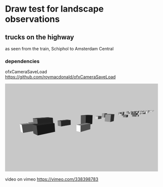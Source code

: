 # Draw test for landscape observations

## trucks on the highway

as seen from the train, Schiphol to Amsterdam Central

### dependencies

ofxCameraSaveLoad https://github.com/roymacdonald/ofxCameraSaveLoad

![screenshot](screenshot.png)

video on vimeo https://vimeo.com/338398783
